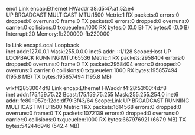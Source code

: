 eno1      Link encap:Ethernet  HWaddr 38:d5:47:af:52:e4  
          UP BROADCAST MULTICAST  MTU:1500  Metric:1
          RX packets:0 errors:0 dropped:0 overruns:0 frame:0
          TX packets:0 errors:0 dropped:0 overruns:0 carrier:0
          collisions:0 txqueuelen:1000 
          RX bytes:0 (0.0 B)  TX bytes:0 (0.0 B)
          Interrupt:20 Memory:fb200000-fb220000 

lo        Link encap:Local Loopback  
          inet addr:127.0.0.1  Mask:255.0.0.0
          inet6 addr: ::1/128 Scope:Host
          UP LOOPBACK RUNNING  MTU:65536  Metric:1
          RX packets:2958404 errors:0 dropped:0 overruns:0 frame:0
          TX packets:2958404 errors:0 dropped:0 overruns:0 carrier:0
          collisions:0 txqueuelen:1000 
          RX bytes:195857494 (195.8 MB)  TX bytes:195857494 (195.8 MB)

wlxf42853004df8 Link encap:Ethernet  HWaddr f4:28:53:00:4d:f8  
          inet addr:175.159.75.22  Bcast:175.159.75.255  Mask:255.255.254.0
          inet6 addr: fe80::957e:12dc:df79:3f43/64 Scope:Link
          UP BROADCAST RUNNING MULTICAST  MTU:1500  Metric:1
          RX packets:1614568 errors:0 dropped:0 overruns:0 frame:0
          TX packets:1072139 errors:0 dropped:0 overruns:0 carrier:0
          collisions:0 txqueuelen:1000 
          RX bytes:667976921 (667.9 MB)  TX bytes:542446946 (542.4 MB)


